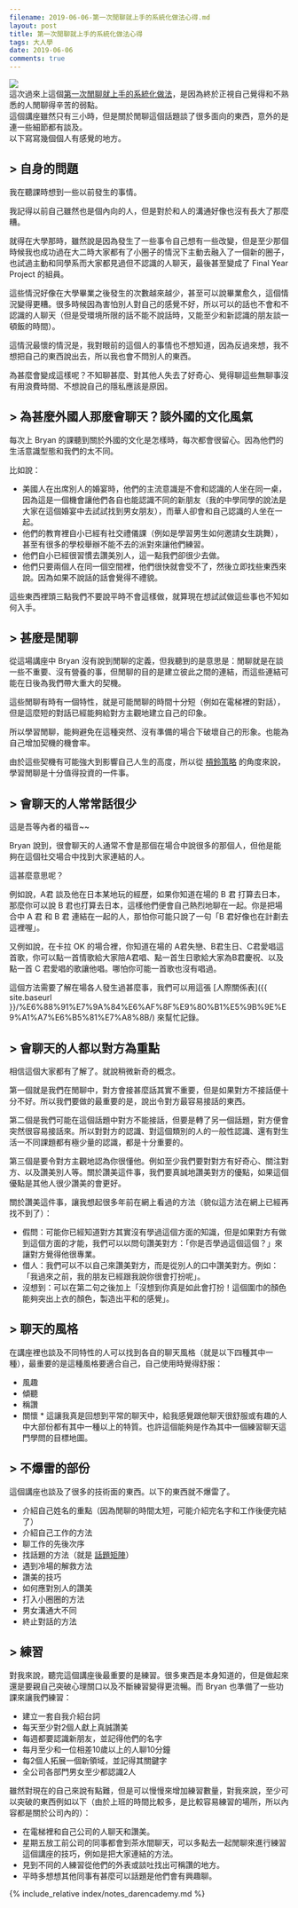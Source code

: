 ```yaml
---
filename: 2019-06-06-第一次閒聊就上手的系統化做法心得.md
layout: post
title: 第一次閒聊就上手的系統化做法心得
tags: 大人學
date: 2019-06-06
comments: true
---
```


![](Image%206-6-2019,%205-03%20PM.jpeg)  
這次過來上這個[第一次閒聊就上手的系統化做法](https://shop.darencademy.com/product/view/id/61)，是因為終於正視自己覺得和不熟悉的人閒聊得辛苦的弱點。  
這個講座雖然只有三小時，但是關於閒聊這個話題談了很多面向的東西，意外的是連一些細節都有談及。  
以下寫寫幾個個人有感覺的地方。

## > 自身的問題

我在聽課時想到一些以前發生的事情。

我記得以前自己雖然也是個內向的人，但是對於和人的溝通好像也沒有長大了那麼糟。

就得在大學那時，雖然說是因為發生了一些事令自己想有一些改變，但是至少那個時候我也成功過在大二時大家都有了小圈子的情況下主動去融入了一個新的圈子，也試過主動和同學系而大家都見過但不認識的人聊天，最後甚至變成了 Final Year Project 的組員。

這些情況好像在大學畢業之後發生的次數越來越少，甚至可以說畢業愈久，這個情況變得更糟。很多時候因為害怕別人對自己的感覺不好，所以可以的話也不會和不認識的人聊天（但是受環境所限的話不能不說話時，又能至少和新認識的朋友談一頓飯的時間）。

這情況最懷的情況是，我對眼前的這個人的事情也不想知道，因為反過來想，我不想把自己的東西說出去，所以我也會不問別人的東西。

為甚麼會變成這樣呢？不知聊甚麼、對其他人失去了好奇心、覺得聊這些無聊事沒有用浪費時間、不想說自己的隱私應該是原因。

## > 為甚麼外國人那麼會聊天？談外國的文化風氣

每次上 Bryan 的課聽到關於外國的文化是怎樣時，每次都會很留心。因為他們的生活意識型態和我們的太不同。

比如說：

* 美國人在出席別人的婚宴時，他們的主流意識是不會和認識的人坐在同一桌，因為這是一個機會讓他們各自也能認識不同的新朋友（我的中學同學的說法是大家在這個婚宴中去試試找到男女朋友），而華人卻會和自己認識的人坐在一起。
* 他們的教育裡自小已經有社交禮儀課（例如是學習男生如何邀請女生跳舞），甚至有很多的學校舉辦不能不去的派對來讓他們練習。
* 他們自小已經很習慣去讚美別人，這一點我們卻很少去做。
* 他們只要兩個人在同一個空間裡，他們很快就會受不了，然後立即找些東西來說。因為如果不說話的話會覺得不禮貌。

這些東西裡頭三點我們不要說平時不會這樣做，就算現在想試試做這些事也不知如何入手。

## > 甚麼是閒聊

從這場講座中 Bryan 沒有說到閒聊的定義，但我聽到的是意思是：閒聊就是在談一些不重要、沒有營養的事，但閒聊的目的是建立彼此之間的連結，而這些連結可能在日後為我們帶大重大的契機。

這些閒聊有時有一個特性，就是可能閒聊的時間十分短（例如在電梯裡的對話），但是這麼短的對話已經能夠給對方主觀地建立自己的印象。

所以學習閒聊，能夠避免在這種突然、沒有準備的場合下破壞自己的形象。也能為自己增加契機的機會率。

由於這些契機有可能強大到影響自己人生的高度，所以從 [槓鈴策略](https://4think.net/%E4%B8%80%E7%AF%87%E6%AF%94%E8%BC%83%E5%9A%B4%E8%AC%B9%E7%9A%84%E9%9B%9E%E6%B9%AF%E6%96%87/) 的角度來說，學習閒聊是十分值得投資的一件事。

## > 會聊天的人常常話很少

這是吾等內者的福音~~

Bryan 說到，很會聊天的人通常不會是那個在場合中說很多的那個人，但他是能夠在這個社交場合中找到大家連結的人。

這甚麼意思呢？

例如說，A君 談及他在日本某地玩的經歷，如果你知道在場的 B 君 打算去日本，那麼你可以說 B 君也打算去日本，這樣他們便會自己熱烈地聊在一起。你是把場合中 A 君 和 B 君 連結在一起的人，那怕你可能只說了一句「B 君好像也在計劃去這裡喔」。

又例如說，在卡拉 OK 的場合裡，你知道在場的 A君失戀、B君生日、C君愛唱這首歌，你可以點一首情歌給大家陪A君唱、點一首生日歌給大家為B君慶祝、以及點一首 C 君愛唱的歌讓他唱。哪怕你可能一首歌也沒有唱過。

這個方法需要了解在場各人發生過甚麼事，我們可以用這張 [人際關係表]({{ site.baseurl }}/%E6%88%91%E7%9A%84%E6%AF%8F%E9%80%B1%E5%9B%9E%E9%A1%A7%E6%B5%81%E7%A8%8B/) 來幫忙記錄。

## > 會聊天的人都以對方為重點

相信這個大家都有了解了。就說稍微新奇的概念。

第一個就是我們在閒聊中，對方會接甚麼話其實不重要，但是如果對方不接話便十分不好。所以我們要做的最重要的是，說出令對方最容易接話的東西。

第二個是我們可能在這個話題中對方不能接話，但要是轉了另一個話題，對方便會突然很容易接話來。所以對對方的認識、對這個類別的人的一般性認識、還有對生活一不同課題都有極少量的認識，都是十分重要的。

第三個是要令對方主觀地認為你很懂他。例如至少我們要對對方有好奇心、關注對方、以及讚美別人等。關於讚美這件事，我們要真誠地讚美對方的優點，如果這個優點是其他人很少讚美的會更好。

關於讚美這件事，讓我想起很多年前在網上看過的方法（貌似這方法在網上已經再找不到了）：

* 假問：可能你已經知道對方其實沒有學過這個方面的知識，但是如果對方有做到這個方面的才能，我們可以以問句讚美對方：「你是否學過這個這個？」來讓對方覺得他很專業。
* 借人：我們可以不以自己來讚美對方，而是從別人的口中讚美對方。例如：「我過來之前，我的朋友已經跟我說你很會打扮呢」。
* 沒想到：可以在第二句之後加上「沒想到你真是如此會打扮！這個圍巾的顏色能夠突出上衣的顏色，製造出平和的感覺」。

## > 聊天的風格

在講座裡也談及不同特性的人可以找到各自的聊天風格（就是以下四種其中一種），最重要的是這種風格要適合自己，自己使用時覺得舒服：

* 風趣
* 傾聽
* 稱讚
* 關懷
* 這讓我真是回想到平常的聊天中，給我感覺跟他聊天很舒服或有趣的人中大部份都有其中一種以上的特質。也許這個能夠是作為其中一個練習聊天這門學問的目標地圖。

## > 不爆雷的部份

這個講座也談及了很多的技術面的東西。以下的東西就不爆雷了。

* 介紹自己姓名的重點（因為閒聊的時間太短，可能介紹完名字和工作後便完結了）
* 介紹自己工作的方法
* 聊工作的先後次序
* 找話題的方法（就是 [話題矩陣](https://www.darencademy.com/article/view/id/12466)）
* 遇到冷場的解救方法
* 讚美的技巧
* 如何應對別人的讚美
* 打入小圈圈的方法
* 男女溝通大不同
* 終止對話的方法


## > 練習

對我來說，聽完這個講座後最重要的是練習。很多東西是本身知道的，但是做起來還是要親自己突破心理關口以及不斷練習變得更流暢。而 Bryan 也準備了一些功課來讓我們練習：

* 建立一套自我介紹台詞
* 每天至少對2個人獻上真誠讚美
* 每週都要認識新朋友，並記得他們的名字
* 每月至少和一位相差10歲以上的人聊10分鐘
* 每2個人拓展一個新領域，並記得其關鍵字
* 全公司各部門男女至少都認識2人
	 
雖然對現在的自己來說有點難，但是可以慢慢來增加練習數量，對我來說，至少可以突破的東西例如以下（由於上班的時間比較多，是比較容易練習的場所，所以內容都是關於公司內的）：

* 在電梯裡和自己公司的人聊天和讚美。
* 星期五放工前公司的同事都會到茶水間聊天，可以多點去一起閒聊來進行練習這個講座的技巧，例如是把大家連結的方法。
* 見到不同的人練習從他們的外表或談吐找出可稱讚的地方。
* 平時多想想其他同事有甚麼可以話題是他們會有興趣聊。

{% include_relative index/notes_darencademy.md %}
